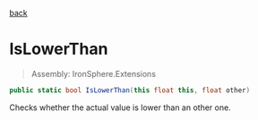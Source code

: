 ﻿

[back](/IronSphere.Extensions/types/FloatExtension)

# IsLowerThan

> Assembly: IronSphere.Extensions

```csharp
public static bool IsLowerThan(this float this, float other)
```

Checks whether the actual value is lower than an other one.

 